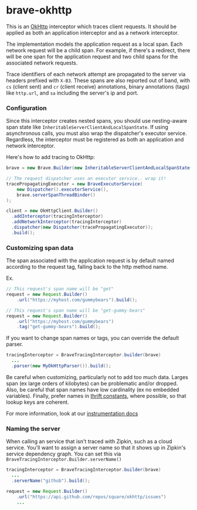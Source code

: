 # brave-okhttp #
This is an [OkHttp](https://github.com/square/okhttp) interceptor which
traces client requests. It should be applied as both an application
interceptor and as a network interceptor.

The implementation models the application request as a local span. Each
network request will be a child span. For example, if there's a redirect,
there will be one span for the application request and two child spans
for the associated network requests.

Trace identifiers of each network attempt are propagated to the server
via headers prefixed with `X-B3`. These spans are also reported out of
band, with `cs` (client sent) and `cr` (client receive) annotations,
binary annotations (tags) like `http.url`, and `sa` including the
server's ip and port.

### Configuration
Since this interceptor creates nested spans, you should use nesting-aware
span state like `InheritableServerClientAndLocalSpanState`. If using
asynchronous calls, you must also wrap the dispatcher's executor
service. Regardless, the interceptor must be registered as both an
application and network interceptor. 

Here's how to add tracing to OkHttp:
```java
brave = new Brave.Builder(new InheritableServerClientAndLocalSpanState(localEndpoint))..

// The request dispatcher uses an executor service.. wrap it!
tracePropagatingExecutor = new BraveExecutorService(
    new Dispatcher().executorService(),
    brave.serverSpanThreadBinder()
);

client = new OkHttpClient.Builder()
  .addInterceptor(tracingInterceptor)
  .addNetworkInterceptor(tracingInterceptor)
  .dispatcher(new Dispatcher(tracePropagatingExecutor));
  .build();
```

### Customizing span data
The span associated with the application request is by default named
according to the request tag, falling back to the http method name.

Ex.
```java
// This request's span name will be "get"
request = new Request.Builder()
    .url("https://myhost.com/gummybears").build();

// This request's span name will be "get-gummy-bears"
request = new Request.Builder()
    .url("https://myhost.com/gummybears")
    .tag("get-gummy-bears").build();
```

If you want to change span names or tags, you can override the default
parser.
```java
tracingInterceptor = BraveTracingInterceptor.builder(brave)
  ...
  .parser(new MyOkHttpParser()).build();
```

Be careful when customizing, particularly not to add too much data.
Larges span (ex large orders of kilobytes) can be problematic and/or
dropped. Also, be careful that span names have low cardinality (ex no
embedded variables). Finally, prefer names in [thrift constants](https://zipkin.io/public/thrift/v1/zipkinCore.html"),
where possible, so that lookup keys are coherent.

For more information, look at our
[instrumentation docs](http://zipkin.io/pages/instrumenting.html)

### Naming the server
When calling an service that isn't traced with Zipkin, such as a cloud
service. You'll want to assign a server name so that it shows up in
Zipkin's service dependency graph. You can set this via
`BraveTracingInterceptor.Builder.serverName()`

```java
tracingInterceptor = BraveTracingInterceptor.builder(brave)
  ...
  .serverName("github").build();

request = new Request.Builder()
    .url("https://api.github.com/repos/square/okhttp/issues")
    ...
```

